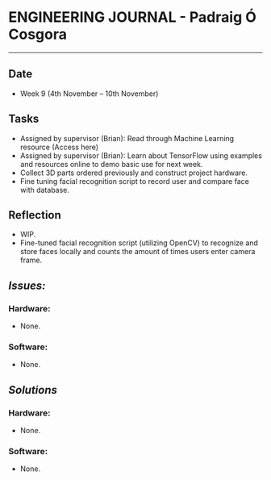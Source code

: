 
# **ENGINEERING JOURNAL - Padraig Ó Cosgora**
----------------------------------------------------------------------

## **Date**
-	Week 9 (4th November – 10th November)

## **Tasks**
-	Assigned by supervisor (Brian): Read through Machine Learning resource (Access here)
-	Assigned by supervisor (Brian): Learn about TensorFlow using examples and resources online to demo basic use for next week.
-	Collect 3D parts ordered previously and construct project hardware.
-	Fine tuning facial recognition script to record user and compare face with database.

## **Reflection**
-	WIP.
-	Fine-tuned facial recognition script (utilizing OpenCV) to recognize and store faces locally and counts the amount of times users enter camera frame.

## **_Issues:_**

### **Hardware:**
-	None.

### **Software:**
-	None. 

## **_Solutions_**

### **Hardware:**
-	None.


### **Software:**
-	None.
